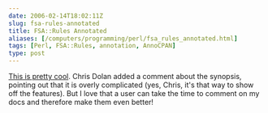 ```yaml
--- 
date: 2006-02-14T18:02:11Z
slug: fsa-rules-annotated
title: FSA::Rules Annotated
aliases: [/computers/programming/perl/fsa_rules_annotated.html]
tags: [Perl, FSA::Rules, annotation, AnnoCPAN]
type: post
---
```


[This is pretty cool]. Chris Dolan added a comment about the synopsis, pointing
out that it is overly complicated (yes, Chris, it's that way to show off the
features). But I love that a user can take the time to comment on my docs and
therefore make them even better!

  [This is pretty cool]: http://annocpan.org/~DWHEELER/FSA-Rules-0.23/lib/FSA/Rules.pm
    "FSA::Rules on AnnoCPAN"
